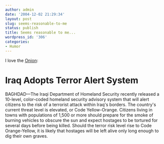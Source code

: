 ```yaml
---
author: admin
date: '2004-12-02 21:29:34'
layout: post
slug: seems-reasonable-to-me
status: publish
title: Seems reasonable to me...
wordpress_id: '306'
categories:
- Humor
---
```

I love the <a href="http://www.theonion.com/news/index.php?issue=4048">Onion</a>:
<h1>Iraq Adopts Terror Alert System</h1>
BAGHDAD—The Iraqi Department of Homeland Security recently released a 10-level, color-coded homeland security advisory system that will alert citizens to the risk of a terrorist attack within Iraq's borders. The country's current threat level is elevated, or Code Yellow-Orange. Citizens living in towns with populations of 1,500 or more should prepare for the smoke of burning vehicles to obscure the sun and expect hostages to be tortured for several days before being killed. Should the terror risk level rise to Code Orange-Yellow, it is likely that hostages will be left alive only long enough to dig their own graves.
